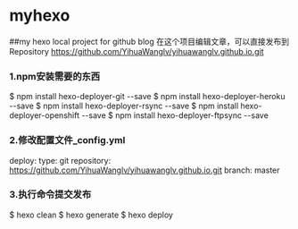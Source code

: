# myhexo

##my hexo local project for github  blog
在这个项目编辑文章，可以直接发布到Repository https://github.com/YihuaWanglv/yihuawanglv.github.io.git

### 1.npm安装需要的东西
$ npm install hexo-deployer-git --save
$ npm install hexo-deployer-heroku --save
$ npm install hexo-deployer-rsync --save
$ npm install hexo-deployer-openshift --save
$ npm install hexo-deployer-ftpsync --save

### 2.修改配置文件_config.yml
deploy:
  type: git
  repository: https://github.com/YihuaWanglv/yihuawanglv.github.io.git
  branch: master

### 3.执行命令提交发布
$ hexo clean
$ hexo generate
$ hexo deploy

